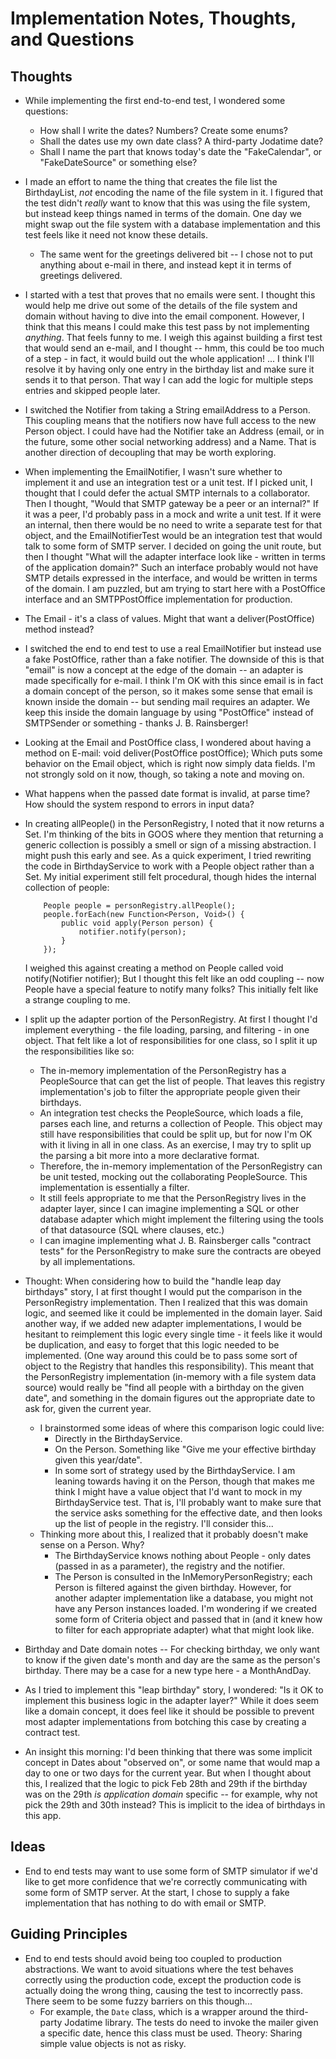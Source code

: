 # Implementation Notes, Thoughts, and Questions


## Thoughts

* While implementing the first end-to-end test, I wondered some questions:
    * How shall I write the dates?  Numbers?  Create some enums?
    * Shall the dates use my own date class?  A third-party Jodatime date?
    * Shall I name the part that knows today's date the "FakeCalendar", or "FakeDateSource" or something else?
* I made an effort to name the thing that creates the file list the BirthdayList, *not* encoding the name of the
  file system in it.  I figured that the test didn't *really* want to know that this was using the file system,
  but instead keep things named in terms of the domain.  One day we might swap out the file system with a
  database implementation and this test feels like it need not know these details.
  * The same went for the greetings delivered bit -- I chose not to put anything about e-mail in there, and
    instead kept it in terms of greetings delivered.
* I started with a test that proves that no emails were sent.  I thought this would help me drive out some of the
  details of the file system and domain without having to dive into the email component.  However, I think that
  this means I could make this test pass by not implementing *anything*.  That feels funny to me.  I weigh this against
  building a first test that would send an e-mail, and I thought -- hmm, this could be too much of a step - in fact,
  it would build out the whole application!    ... I think I'll resolve it by having only one entry in the
  birthday list and make sure it sends it to that person.  That way I can add the logic for multiple steps entries
  and skipped people later.
* I switched the Notifier from taking a String emailAddress to a Person.  This coupling means that the notifiers
  now have full access to the new Person object.  I could have had the Notifier take an Address (email, or in the
  future, some other social networking address) and a Name.  That is another direction of decoupling that may be
  worth exploring.
* When implementing the EmailNotifier, I wasn't sure whether to implement it and use an integration test or a unit test.
  If I picked unit, I thought that I could defer the actual SMTP internals to a collaborator.  Then I thought,
  "Would that SMTP gateway be a peer or an internal?"  If it was a peer, I'd probably pass in a mock and
  write a unit test.  If it were an internal, then there would be no need to write a separate test for that object,
  and the EmailNotifierTest would be an integration test that would talk to some form of SMTP server.
  I decided on going the unit route, but then I thought "What will the adapter interface look like - written in
  terms of the application domain?"  Such an interface probably would not have SMTP details expressed in the
  interface, and would be written in terms of the domain.  I am puzzled, but am trying to start here with a
  PostOffice interface and an SMTPPostOffice implementation for production.
* The Email - it's a class of values.  Might that want a deliver(PostOffice) method instead?
* I switched the end to end test to use a real EmailNotifier but instead use a fake PostOffice, rather than a fake
  notifier.  The downside of this is that "email" is now a concept at the edge of the domain -- an adapter is
  made specifically for e-mail.  I think I'm OK with this since email is in fact a domain concept of the person,
  so it makes some sense that email is known inside the domain -- but sending mail requires an adapter.  We keep this
  inside the domain language by using "PostOffice" instead of SMTPSender or something - thanks J. B. Rainsberger!
* Looking at the Email and PostOffice class, I wondered about having a method on E-mail:
    void deliver(PostOffice postOffice);
  Which puts some behavior on the Email object, which is right now simply data fields.  I'm not strongly sold on it
  now, though, so taking a note and moving on.
* What happens when the passed date format is invalid, at parse time?  How should the system respond to errors in
  input data?
* In creating allPeople() in the PersonRegistry, I noted that it now returns a Set<Person>.  I'm thinking of the bits
  in GOOS where they mention that returning a generic collection is possibly a smell or sign of a missing abstraction.
  I might push this early and see.
  As a quick experiment, I tried rewriting the code in BirthdayService to work with a People object rather than a
  Set<Person>.  My initial experiment still felt procedural, though hides the internal collection of people:

          People people = personRegistry.allPeople();
          people.forEach(new Function<Person, Void>() {
              public void apply(Person person) {
                  notifier.notify(person);
              }
          });

  I weighed this against creating a method on People called
      void notify(Notifier notifier);
  But I thought this felt like an odd coupling -- now People have a special feature to notify many folks?  This
  initially felt like a strange coupling to me.
* I split up the adapter portion of the PersonRegistry.  At first I thought I'd implement everything - the file
  loading, parsing, and filtering - in one object.  That felt like a lot of responsibilities for one class, so
  I split it up the responsibilities like so:
    - The in-memory implementation of the PersonRegistry has a PeopleSource that can get the list of people.
      That leaves this registry implementation's job to filter the appropriate people given their birthdays.
    - An integration test checks the PeopleSource, which loads a file, parses each line, and returns a collection of
      People.  This object may still have responsibilities that could be split up, but for now I'm OK with it living
      in all in one class.  As an exercise, I may try to split up the parsing a bit more into a more declarative
      format.
    - Therefore, the in-memory implementation of the PersonRegistry can be unit tested, mocking out the collaborating
      PeopleSource.  This implementation is essentially a filter.
    - It still feels appropriate to me that the PersonRegistry lives in the adapter layer, since I can imagine
      implementing a SQL or other database adapter which might implement the filtering using the tools of that
      datasource (SQL where clauses, etc.)
    - I can imagine implementing what J. B. Rainsberger calls "contract tests" for the PersonRegistry to make sure
      the contracts are obeyed by all implementations.
* Thought: When considering how to build the "handle leap day birthdays" story, I at first thought I would put the
  comparison in the PersonRegistry implementation.  Then I realized that this was domain logic, and seemed like it
  could be implemented in the domain layer.  Said another way, if we added new adapter implementations, I would be
  hesitant to reimplement this logic every single time - it feels like it would be duplication, and easy to forget
  that this logic needed to be implemented.  (One way around this could be to pass some sort of object to the
  Registry that handles this responsibility).  This meant that the PersonRegistry implementation (in-memory with a file
  system data source) would really be "find all people with a birthday on the given date", and something in the
  domain figures out the appropriate date to ask for, given the current year.
  * I brainstormed some ideas of where this comparison logic could live:
      * Directly in the BirthdayService.
      * On the Person.  Something like "Give me your effective birthday given this year/date".
      * In some sort of strategy used by the BirthdayService.
    I am leaning towards having it on the Person, though that makes me think I might have a value object that I'd
    want to mock in my BirthdayService test.  That is, I'll probably want to make sure that the service asks
    something for the effective date, and then looks up the list of people in the registry.  I'll consider this...
  * Thinking more about this, I realized that it probably doesn't make sense on a Person.  Why?
    * The BirthdayService knows nothing about People - only dates (passed in as a parameter), the registry
      and the notifier.
    * The Person is consulted in the InMemoryPersonRegistry; each Person is filtered against the given birthday.
      However, for another adapter implementation like a database, you might not have any Person instances loaded.
      I'm wondering if we created some form of Criteria object and passed that in (and it knew how to filter for each
      appropriate adapter) what that might look like.
* Birthday and Date domain notes -- For checking birthday, we only want to know if the given date's month and day
  are the same as the person's birthday.  There may be a case for a new type here - a MonthAndDay.
* As I tried to implement this "leap birthday" story, I wondered: "Is it OK to implement this business logic in the
  adapter layer?"  While it does seem like a domain concept, it does feel like it should be possible to prevent
  most adapter implementations from botching this case by creating a contract test.
* An insight this morning: I'd been thinking that there was some implicit concept in Dates about "observed on", or
  some name that would map a day to one or two days for the current year.  But when I thought about this, I realized
  that the logic to pick Feb 28th and 29th if the birthday was on the 29th *is application domain* specific -- for
  example, why not pick the 29th and 30th instead?  This is implicit to the idea of birthdays in this app.

## Ideas

* End to end tests may want to use some form of SMTP simulator if we'd like to get more confidence that we're
  correctly communicating with some form of SMTP server.  At the start, I chose to supply a fake implementation that
  has nothing to do with email or SMTP.

## Guiding Principles

* End to end tests should avoid being too coupled to production abstractions.  We want to avoid situations where
  the test behaves correctly using the production code, except the production code is actually doing the wrong thing,
  causing the test to incorrectly pass.  There seem to be some fuzzy barriers on this though...
  * For example, the `Date` class, which is a wrapper around the third-party Jodatime library.  The tests do need
    to invoke the mailer given a specific date, hence this class must be used.  Theory: Sharing simple value objects
    is not as risky.
